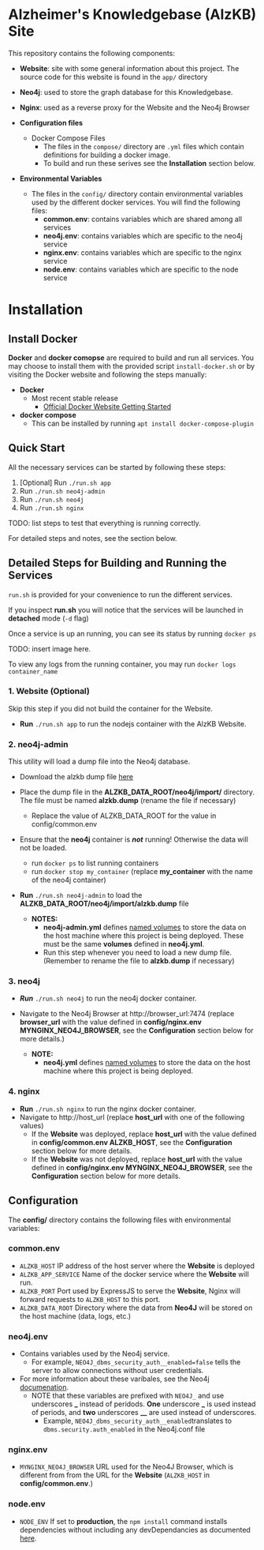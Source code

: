 # Alzheimer's Knowledgebase (AlzKB) Site
This repository contains the following components:

- **Website**: site with some general information about this project. The source code for this website is found in the `app/` directory

- **Neo4j**: used to store the graph database for this Knowledgebase.

- **Nginx**: used as a reverse proxy for the Website and the Neo4j Browser

- **Configuration files**
  - Docker Compose Files
    - The files in the `compose/` directory are `.yml` files which contain definitions for building a docker image.  
    - To build and run these serives see the **Installation** section below.

- **Environmental Variables**
  - The files in the `config/` directory contain environmental variables used by the different docker services. You will find the following files:
    - **common.env**: contains variables which are shared among all services
    - **neo4j.env**: contains variables which are specific to the neo4j service
    - **nginx.env**: contains variables which are specific to the nginx service
    - **node.env**: contains variables which are specific to the node service

# Installation
## Install Docker
**Docker** and **docker comopse** are required to build and run all services. You may choose to install them with the provided script `install-docker.sh` or by visiting the Docker website and following the steps manually:
- **Docker**
  - Most recent stable release
    - [Official Docker Website Getting Started](https://docs.docker.com/engine/getstarted/step_one/)
- **docker compose**
    - This can be installed by running `apt install docker-compose-plugin`

## Quick Start
All the necessary services can be started by following these steps:
1. [Optional] Run `./run.sh app`
2. Run `./run.sh neo4j-admin`
3. Run `./run.sh neo4j`
4. Run `./run.sh nginx`

TODO: list steps to test that everything is running correctly.

For detailed steps and notes, see the section below.

## Detailed Steps for Building and Running the Services
`run.sh` is provided for your convenience to run the different services.

If you inspect **run.sh** you will notice that the services will be launched in **detached** mode (`-d` flag)

Once a service is up an running, you can see its status by running `docker ps`

TODO: insert image here.

To view any logs from the running container, you may run `docker logs container_name`

### 1. Website (Optional)
Skip this step if you did not build the container for the Website.  

- **Run** `./run.sh app` to run the nodejs container with the AlzKB Website.

### 2. neo4j-admin
This utility will load a dump file into the Neo4j database.  
- Download the alzkb dump file [here](https://upenn.box.com/s/dalcofa8i7rkkc2h2n6bfg8nvmwi83pq)  
- Place the dump file in the **ALZKB_DATA_ROOT/neo4j/import/** directory. The file must be named **alzkb.dump** (rename the file if necessary)
  - Replace the value of ALZKB_DATA_ROOT for the value in config/common.env
- Ensure that the **neo4j** container is ***not*** running! Otherwise the data will not be loaded.
  - run `docker ps` to list running containers
  - run `docker stop my_container` (replace **my_container** with the name of the neo4j container)
- **Run** `./run.sh neo4j-admin` to load the **ALZKB_DATA_ROOT/neo4j/import/alzkb.dump** file

  - **NOTES:**
    - **neo4j-admin.yml** defines [named volumes]() to store the data on the host machine where this project is being deployed. These must be the same **volumes** defined in **neo4j.yml**.
    - Run this step whenever you need to load a new dump file. (Remember to rename the file to **alzkb.dump** if necessary)

### 3. neo4j
- ***Run*** `./run.sh neo4j` to run the neo4j docker container.  
- Navigate to the Neo4j Browser at http://browser_url:7474 (replace **browser_url** with the value defined in **config/nginx.env MYNGINX_NEO4J_BROWSER**, see the **Configuration** section below for more details.)

  - **NOTE:**
    - **neo4j.yml** defines [named volumes](https://docs.docker.com/storage/volumes/) to store the data on the host machine where this project is being deployed.

### 4. nginx
- **Run** `./run.sh nginx` to run the nginx docker container.  
- Navigate to http://host_url (replace **host_url** with one of the following values)
  - If the **Website** was deployed, replace **host_url** with the value defined in **config/common.env ALZKB_HOST**, see the **Configuration** section below for more details.
  - If the **Website** was not deployed, replace **host_url** with the value defined in **config/nginx.env MYNGINX_NEO4J_BROWSER**, see the **Configuration** section below for more details.

## Configuration
The **config/** directory contains the following files with environmental variables:
### common.env
- `ALZKB_HOST` IP address of the host server where the **Website** is deployed  
- `ALZKB_APP_SERVICE` Name of the docker service where the **Website** will run.  
- ``ALZKB_PORT`` Port used by ExpressJS to serve the **Website**, Nginx will forward requests to `ALZKB_HOST` to this port.
- `ALZKB_DATA_ROOT` Directory where the data from **Neo4J** will be stored on the host machine (data, logs, etc.)

### neo4j.env
- Contains variables used by the Neo4j service.
  - For example, `NEO4J_dbms_security_auth__enabled=false` tells the server to allow connections without user credentials.  
- For more information about these varibales, see the Neo4j [documenation](neo4j.com/docs/operations-manual/current/configuration/neo4j-conf/).
  - NOTE that these variables are prefixed with `NEO4J_` and use underscores **_** instead of peridods. **One** underscore **_** is used instead of periods, and **two** underscores **__** are used instead of underscores.
    - Example, `NEO4J_dbms_security_auth__enabled`translates to `dbms.security.auth_enabled` in the Neo4j.conf file

### nginx.env
- `MYNGINX_NEO4J_BROWSER` URL used for the Neo4J Browser, which is different from from the URL for the **Website** (`ALZKB_HOST` in **config/common.env**.)

### node.env
- `NODE_ENV` If set to **production**, the `npm install` command installs dependencies without including any devDependancies as documented [here](l).
